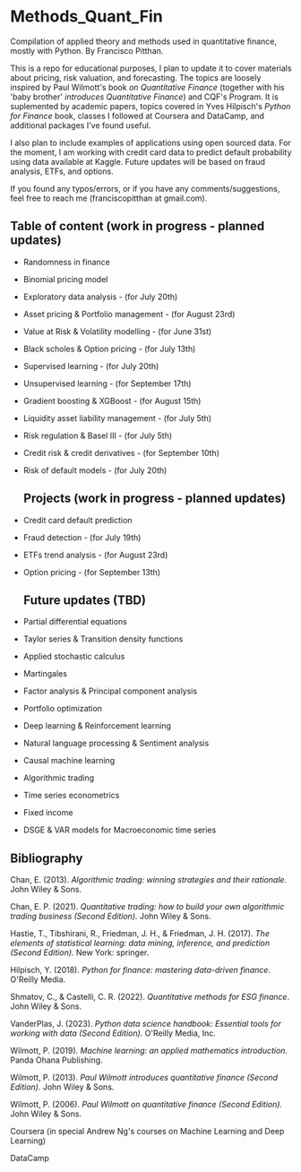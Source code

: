 # Methods_Quant_Fin
 
  Compilation of applied theory and methods used in quantitative finance, mostly with Python. By Francisco Pitthan.

  This is a repo for educational purposes, I plan to update it to cover materials about pricing, risk valuation, and forecasting. The topics are loosely inspired by Paul Wilmott's book *on Quantitative Finance* (together with his 'baby brother' *introduces Quantitative Finance*) and CQF's Program. It is suplemented by academic papers, topics covered in Yves Hilpisch's *Python for Finance* book, classes I followed at Coursera and DataCamp, and additional packages I've found useful.

  I also plan to include examples of applications using open sourced data. For the moment, I am working with credit card data to predict default probability using data available at Kaggle. Future updates will be based on fraud analysis, ETFs, and options.

  If you found any typos/errors, or if you have any comments/suggestions, feel free to reach me (franciscopitthan at gmail.com).

  ## Table of content (work in progress - planned updates)

* Randomness in finance 
* Binomial pricing model
* Exploratory data analysis - (for July 20th)
* Asset pricing & Portfolio management - (for August 23rd)
* Value at Risk & Volatility modelling - (for June 31st)
* Black scholes & Option pricing - (for July 13th)
* Supervised learning - (for July 20th)
* Unsupervised learning - (for September 17th)
* Gradient boosting & XGBoost - (for August 15th)
* Liquidity asset liability management - (for July 5th)
* Risk regulation & Basel III - (for July 5th)
* Credit risk & credit derivatives - (for September 10th)
* Risk of default models - (for July 20th)

  ## Projects (work in progress - planned updates)

* Credit card default prediction
* Fraud detection - (for July 19th)
* ETFs trend analysis - (for August 23rd)
* Option pricing - (for September 13th)

  ## Future updates (TBD)

* Partial differential equations
* Taylor series & Transition density functions
* Applied stochastic calculus
* Martingales
* Factor analysis & Principal component analysis
* Portfolio optimization
* Deep learning & Reinforcement learning
* Natural language processing & Sentiment analysis
* Causal machine learning
* Algorithmic trading
* Time series econometrics
* Fixed income
* DSGE & VAR models for Macroeconomic time series


## Bibliography

Chan, E. (2013). *Algorithmic trading: winning strategies and their rationale.* John Wiley & Sons.

Chan, E. P. (2021). *Quantitative trading: how to build your own algorithmic trading business (Second Edition).* John Wiley & Sons.

Hastie, T., Tibshirani, R., Friedman, J. H., & Friedman, J. H. (2017). *The elements of statistical learning: data mining, inference, and prediction (Second Edition).* New York: springer.

Hilpisch, Y. (2018). *Python for finance: mastering data-driven finance*. O'Reilly Media.

Shmatov, C., & Castelli, C. R. (2022). *Quantitative methods for ESG finance*. John Wiley & Sons.

VanderPlas, J. (2023). *Python data science handbook: Essential tools for working with data (Second Edition).* O'Reilly Media, Inc.

Wilmott, P. (2019). *Machine learning: an applied mathematics introduction.* Panda Ohana Publishing.

Wilmott, P. (2013). *Paul Wilmott introduces quantitative finance (Second Edition).* John Wiley & Sons.

Wilmott, P. (2006). *Paul Wilmott on quantitative finance (Second Edition).* John Wiley & Sons.

Coursera (in special Andrew Ng's courses on Machine Learning and Deep Learning) 

DataCamp






  
